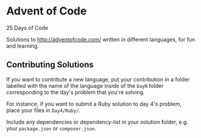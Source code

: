 # Advent of Code
25 Days of Code

Solutions to http://adventofcode.com/ written in different languages, for fun and learning.

## Contributing Solutions
If you want to contribute a new language, put your contribution in a folder labelled with the name of the language inside of the `DayN` folder corresponding to the day's problem that you're solving.

For instance, if you want to submit a Ruby solution to day 4's problem, place your files in `Day4/Ruby/`.

Include any dependencies or dependency-list in your solution folder, e.g. your `package.json` or `composer.json`.
